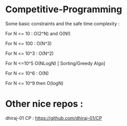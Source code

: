 # Competitive-Programming
Some basic constraints and the safe time complexity :

For N <= 10 : O(2^N) and O(N!)

For N <= 100 : O(N^3)

For N <= 10^3 : O(N^2)

For N <=10^5 O(NLogN) [ Sorting/Greedy Algo]

For N <= 10^6 : O(N)

For N <= 10^9 then O(logN)

# Other nice repos : 

dhiraj-01 CP : https://github.com/dhiraj-01/CP
